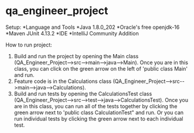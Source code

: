 # qa_engineer_project

Setup:
 *Language and Tools
    *Java 1.8.0_202
    *Oracle's free openjdk-16
    *Maven JUnit 4.13.2
  *IDE
    *IntelliJ Community Addition
    
How to run project:

1. Build and run the project by opening the Main class (QA_Engineer_Project-->src-->main-->java-->Main). Once you are in this class, you can click on the green arrow on the left of 'public class Main' and run.
2. Feature code is in the Calculations class (QA_Engineer_Project-->src-->main-->java-->Calculations).
3. Build and run tests by opening the CalculationsTest class (QA_Engineer_Project-->src-->test-->java-->CalculationsTest). Once you are in this class, you can run all of the tests together by clicking the green arrow next to 'public class CalculationTest" and run. Or you can run individual tests by clicking the green arrow next to each individual test.
